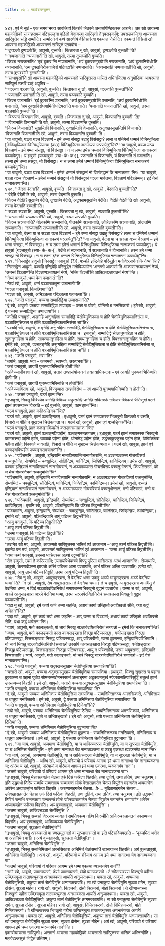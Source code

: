 ```yaml
---
title: ०३ ३ महावेदल्लसुत्तम्

---
```


४४९. एवं मे सुतं – एकं समयं भगवा सावत्थियं विहरति जेतवने अनाथपिण्डिकस्स आरामे। अथ खो आयस्मा महाकोट्ठिको सायन्हसमयं पटिसल्लाना वुट्ठितो येनायस्मा सारिपुत्तो तेनुपसङ्कमि; उपसङ्कमित्वा आयस्मता सारिपुत्तेन सद्धिं सम्मोदि। सम्मोदनीयं कथं सारणीयं वीतिसारेत्वा एकमन्तं निसीदि। एकमन्तं निसिन्नो खो आयस्मा महाकोट्ठिको आयस्मन्तं सारिपुत्तं एतदवोच –  
‘‘‘दुप्पञ्ञो दुप्पञ्ञो’ति, आवुसो, वुच्चति। कित्तावता नु खो, आवुसो, दुप्पञ्ञोति वुच्चती’’ति?  
‘‘‘नप्पजानाति नप्पजानाती’ति खो, आवुसो, तस्मा दुप्पञ्ञोति वुच्चति।  
‘‘किञ्च नप्पजानाति? ‘इदं दुक्ख’न्ति नप्पजानाति, ‘अयं दुक्खसमुदयो’ति नप्पजानाति, ‘अयं दुक्खनिरोधो’ति नप्पजानाति, ‘अयं दुक्खनिरोधगामिनी पटिपदा’ति नप्पजानाति। ‘नप्पजानाति नप्पजानाती’ति खो, आवुसो, तस्मा दुप्पञ्ञोति वुच्चती’’ति।  
‘‘‘साधावुसो’ति खो आयस्मा महाकोट्ठिको आयस्मतो सारिपुत्तस्स भासितं अभिनन्दित्वा अनुमोदित्वा आयस्मन्तं सारिपुत्तं उत्तरिं पञ्हं अपुच्छि –  
‘‘‘पञ्ञवा पञ्ञवा’ति, आवुसो, वुच्चति। कित्तावता नु खो, आवुसो, पञ्ञवाति वुच्चती’’ति?  
‘‘‘पजानाति पजानाती’ति खो, आवुसो, तस्मा पञ्ञवाति वुच्चति।  
‘‘किञ्च पजानाति? ‘इदं दुक्ख’न्ति पजानाति, ‘अयं दुक्खसमुदयो’ति पजानाति, ‘अयं दुक्खनिरोधो’ति पजानाति, ‘अयं दुक्खनिरोधगामिनी पटिपदा’ति पजानाति। ‘पजानाति पजानाती’ति खो, आवुसो, तस्मा पञ्ञवाति वुच्चती’’ति।  
‘‘‘विञ्ञाणं विञ्ञाण’न्ति, आवुसो, वुच्चति। कित्तावता नु खो, आवुसो, विञ्ञाणन्ति वुच्चती’’ति?  
‘‘‘विजानाति विजानाती’ति खो, आवुसो, तस्मा विञ्ञाणन्ति वुच्चति।  
‘‘किञ्च विजानाति? सुखन्तिपि विजानाति, दुक्खन्तिपि विजानाति, अदुक्खमसुखन्तिपि विजानाति। ‘विजानाति विजानाती’ति खो, आवुसो, तस्मा विञ्ञाणन्ति वुच्चती’’ति।  
‘‘या चावुसो, पञ्ञा यञ्च विञ्ञाणं – इमे धम्मा संसट्ठा उदाहु विसंसट्ठा? लब्भा च पनिमेसं धम्मानं विनिब्भुजित्वा [विनिब्भुज्जित्वा विनिब्भुज्जित्वा (क॰)] विनिब्भुजित्वा नानाकरणं पञ्ञापेतु’’न्ति? ‘‘या चावुसो, पञ्ञा यञ्च विञ्ञाणं – इमे धम्मा संसट्ठा, नो विसंसट्ठा। न च लब्भा इमेसं धम्मानं विनिब्भुजित्वा विनिब्भुजित्वा नानाकरणं पञ्ञापेतुम्। यं हावुसो [यञ्चावुसो (स्या॰ कं॰ क॰)], पजानाति तं विजानाति, यं विजानाति तं पजानाति। तस्मा इमे धम्मा संसट्ठा, नो विसंसट्ठा। न च लब्भा इमेसं धम्मानं विनिब्भुजित्वा विनिब्भुजित्वा नानाकरणं पञ्ञापेतु’’न्ति।  
‘‘या चावुसो, पञ्ञा यञ्च विञ्ञाणं – इमेसं धम्मानं संसट्ठानं नो विसंसट्ठानं किं नानाकरण’’न्ति? ‘‘या चावुसो, पञ्ञा यञ्च विञ्ञाणं – इमेसं धम्मानं संसट्ठानं नो विसंसट्ठानं पञ्ञा भावेतब्बा, विञ्ञाणं परिञ्ञेय्यम्। इदं नेसं नानाकरण’’न्ति।  
४५०. ‘‘‘वेदना वेदना’ति, आवुसो, वुच्चति। कित्तावता नु खो, आवुसो , वेदनाति वुच्चती’’ति?  
‘‘‘वेदेति वेदेती’ति खो, आवुसो, तस्मा वेदनाति वुच्चति।  
‘‘किञ्च वेदेति? सुखम्पि वेदेति, दुक्खम्पि वेदेति, अदुक्खमसुखम्पि वेदेति। ‘वेदेति वेदेती’ति खो, आवुसो, तस्मा वेदनाति वुच्चती’’ति।  
‘‘‘सञ्ञा सञ्ञा’ति, आवुसो, वुच्चति। कित्तावता नु खो, आवुसो, सञ्ञाति वुच्चती’’ति?  
‘‘‘सञ्जानाति सञ्जानाती’ति खो, आवुसो, तस्मा सञ्ञाति वुच्चति।  
‘‘किञ्च सञ्जानाति? नीलकम्पि सञ्जानाति, पीतकम्पि सञ्जानाति, लोहितकम्पि सञ्जानाति, ओदातम्पि सञ्जानाति। ‘सञ्जानाति सञ्जानाती’ति खो, आवुसो, तस्मा सञ्ञाति वुच्चती’’ति।  
‘‘या चावुसो, वेदना या च सञ्ञा यञ्च विञ्ञाणं – इमे धम्मा संसट्ठा उदाहु विसंसट्ठा? लब्भा च पनिमेसं धम्मानं विनिब्भुजित्वा विनिब्भुजित्वा नानाकरणं पञ्ञापेतु’’न्ति? ‘‘या चावुसो, वेदना या च सञ्ञा यञ्च विञ्ञाणं – इमे धम्मा संसट्ठा, नो विसंसट्ठा। न च लब्भा इमेसं धम्मानं विनिब्भुजित्वा विनिब्भुजित्वा नानाकरणं पञ्ञापेतुम्। यं हावुसो [यञ्चावुसो (स्या॰ कं॰ क॰)], वेदेति तं सञ्जानाति, यं सञ्जानाति तं विजानाति। तस्मा इमे धम्मा संसट्ठा नो विसंसट्ठा। न च लब्भा इमेसं धम्मानं विनिब्भुजित्वा विनिब्भुजित्वा नानाकरणं पञ्ञापेतु’’न्ति।  
४५१. ‘‘निस्सट्ठेन हावुसो [निस्सट्ठेन पनावुसो (?)], पञ्चहि इन्द्रियेहि परिसुद्धेन मनोविञ्ञाणेन किं नेय्य’’न्ति?  
‘‘निस्सट्ठेन आवुसो, पञ्चहि इन्द्रियेहि परिसुद्धेन मनोविञ्ञाणेन ‘अनन्तो आकासो’ति आकासानञ्चायतनं नेय्यं, ‘अनन्तं विञ्ञाण’न्ति विञ्ञाणञ्चायतनं नेय्यं, ‘नत्थि किञ्ची’ति आकिञ्चञ्ञायतनं नेय्य’’न्ति।  
‘‘नेय्यं पनावुसो, धम्मं केन पजानाती’’ति?  
‘‘नेय्यं खो, आवुसो, धम्मं पञ्ञाचक्खुना पजानाती’’ति।  
‘‘पञ्ञा पनावुसो, किमत्थिया’’ति?  
‘‘पञ्ञा खो, आवुसो, अभिञ्ञत्था परिञ्ञत्था पहानत्था’’ति।  
४५२. ‘‘कति पनावुसो, पच्चया सम्मादिट्ठिया उप्पादाया’’ति?  
‘‘द्वे खो, आवुसो, पच्चया सम्मादिट्ठिया उप्पादाय – परतो च घोसो, योनिसो च मनसिकारो। इमे खो, आवुसो, द्वे पच्चया सम्मादिट्ठिया उप्पादाया’’ति।  
‘‘कतिहि पनावुसो, अङ्गेहि अनुग्गहिता सम्मादिट्ठि चेतोविमुत्तिफला च होति चेतोविमुत्तिफलानिसंसा च, पञ्ञाविमुत्तिफला च होति पञ्ञाविमुत्तिफलानिसंसा चा’’ति?  
‘‘पञ्चहि खो, आवुसो, अङ्गेहि अनुग्गहिता सम्मादिट्ठि चेतोविमुत्तिफला च होति चेतोविमुत्तिफलानिसंसा च, पञ्ञाविमुत्तिफला च होति पञ्ञाविमुत्तिफलानिसंसा च। इधावुसो, सम्मादिट्ठि सीलानुग्गहिता च होति, सुतानुग्गहिता च होति, साकच्छानुग्गहिता च होति, समथानुग्गहिता च होति, विपस्सनानुग्गहिता च होति। इमेहि खो, आवुसो, पञ्चहङ्गेहि अनुग्गहिता सम्मादिट्ठि चेतोविमुत्तिफला च होति चेतोविमुत्तिफलानिसंसा च, पञ्ञाविमुत्तिफला च होति पञ्ञाविमुत्तिफलानिसंसा चा’’ति।  
४५३. ‘‘कति पनावुसो, भवा’’ति?  
‘‘तयोमे, आवुसो, भवा – कामभवो , रूपभवो, अरूपभवो’’ति।  
‘‘कथं पनावुसो, आयतिं पुनब्भवाभिनिब्बत्ति होती’’ति?  
‘‘अविज्जानीवरणानं खो, आवुसो, सत्तानं तण्हासंयोजनानं तत्रतत्राभिनन्दना – एवं आयतिं पुनब्भवाभिनिब्बत्ति होती’’ति।  
‘‘कथं पनावुसो, आयतिं पुनब्भवाभिनिब्बत्ति न होती’’ति?  
‘‘अविज्जाविरागा खो, आवुसो, विज्जुप्पादा तण्हानिरोधा – एवं आयतिं पुनब्भवाभिनिब्बत्ति न होती’’ति।  
४५४. ‘‘कतमं पनावुसो, पठमं झान’’न्ति?  
‘‘इधावुसो, भिक्खु विविच्चेव कामेहि विविच्च अकुसलेहि धम्मेहि सवितक्कं सविचारं विवेकजं पीतिसुखं पठमं झानं उपसम्पज्ज विहरति – इदं वुच्चति, आवुसो, पठमं झान’’न्ति।  
‘‘पठमं पनावुसो, झानं कतिअङ्गिक’’न्ति?  
‘‘पठमं खो, आवुसो, झानं पञ्चङ्गिकम्। इधावुसो, पठमं झानं समापन्नस्स भिक्खुनो वितक्को च वत्तति, विचारो च पीति च सुखञ्च चित्तेकग्गता च। पठमं खो, आवुसो, झानं एवं पञ्चङ्गिक’’न्ति।  
‘‘पठमं पनावुसो, झानं कतङ्गविप्पहीनं कतङ्गसमन्नागत’’न्ति?  
‘‘पठमं खो, आवुसो, झानं पञ्चङ्गविप्पहीनं, पञ्चङ्गसमन्नागतम्। इधावुसो, पठमं झानं समापन्नस्स भिक्खुनो कामच्छन्दो पहीनो होति, ब्यापादो पहीनो होति, थीनमिद्धं पहीनं होति, उद्धच्चकुक्कुच्चं पहीनं होति, विचिकिच्छा पहीना होति; वितक्को च वत्तति, विचारो च पीति च सुखञ्च चित्तेकग्गता च। पठमं खो, आवुसो, झानं एवं पञ्चङ्गविप्पहीनं पञ्चङ्गसमन्नागत’’न्ति।  
४५५. ‘‘पञ्चिमानि , आवुसो, इन्द्रियानि नानाविसयानि नानागोचरानि, न अञ्ञमञ्ञस्स गोचरविसयं पच्चनुभोन्ति, सेय्यथिदं – चक्खुन्द्रियं, सोतिन्द्रियं, घानिन्द्रियं, जिव्हिन्द्रियं, कायिन्द्रियम्। इमेसं खो, आवुसो, पञ्चन्नं इन्द्रियानं नानाविसयानं नानागोचरानं, न अञ्ञमञ्ञस्स गोचरविसयं पच्चनुभोन्तानं, किं पटिसरणं, को च नेसं गोचरविसयं पच्चनुभोती’’ति?  
‘‘पञ्चिमानि, आवुसो, इन्द्रियानि नानाविसयानि नानागोचरानि, न अञ्ञमञ्ञस्स गोचरविसयं पच्चनुभोन्ति, सेय्यथिदं – चक्खुन्द्रियं, सोतिन्द्रियं, घानिन्द्रियं, जिव्हिन्द्रियं, कायिन्द्रियम्। इमेसं खो, आवुसो, पञ्चन्नं इन्द्रियानं नानाविसयानं नानागोचरानं, न अञ्ञमञ्ञस्स गोचरविसयं पच्चनुभोन्तानं, मनो पटिसरणं, मनो च नेसं गोचरविसयं पच्चनुभोती’’ति।  
४५६. ‘‘पञ्चिमानि, आवुसो, इन्द्रियानि, सेय्यथिदं – चक्खुन्द्रियं, सोतिन्द्रियं, घानिन्द्रियं, जिव्हिन्द्रियं, कायिन्द्रियम्। इमानि खो, आवुसो, पञ्चिन्द्रियानि किं पटिच्च तिट्ठन्ती’’ति?  
‘‘पञ्चिमानि, आवुसो, इन्द्रियानि, सेय्यथिदं – चक्खुन्द्रियं, सोतिन्द्रियं, घानिन्द्रियं, जिव्हिन्द्रियं, कायिन्द्रियम्। इमानि खो, आवुसो, पञ्चिन्द्रियानि आयुं पटिच्च तिट्ठन्ती’’ति।  
‘‘आयु पनावुसो, किं पटिच्च तिट्ठती’’ति?  
‘‘आयु उस्मं पटिच्च तिट्ठती’’ति।  
‘‘उस्मा पनावुसो, किं पटिच्च तिट्ठती’’ति?  
‘‘उस्मा आयुं पटिच्च तिट्ठती’’ति।  
‘‘इदानेव खो मयं, आवुसो, आयस्मतो सारिपुत्तस्स भासितं एवं आजानाम – ‘आयु उस्मं पटिच्च तिट्ठती’ति। इदानेव पन मयं, आवुसो, आयस्मतो सारिपुत्तस्स भासितं एवं आजानाम – ‘उस्मा आयुं पटिच्च तिट्ठती’ति।  
‘‘यथा कथं पनावुसो, इमस्स भासितस्स अत्थो दट्ठब्बो’’ति?  
‘‘तेन हावुसो, उपमं ते करिस्सामि; उपमायपिधेकच्चे विञ्ञू पुरिसा भासितस्स अत्थं आजानन्ति। सेय्यथापि, आवुसो, तेलप्पदीपस्स झायतो अच्चिं पटिच्च आभा पञ्ञायति, आभं पटिच्च अच्चि पञ्ञायति; एवमेव खो, आवुसो, आयु उस्मं पटिच्च तिट्ठति, उस्मा आयुं पटिच्च तिट्ठती’’ति।  
४५७. ‘‘तेव नु खो, आवुसो, आयुसङ्खारा, ते वेदनिया धम्मा उदाहु अञ्ञे आयुसङ्खारा अञ्ञे वेदनिया धम्मा’’ति? ‘‘न खो , आवुसो, तेव आयुसङ्खारा ते वेदनिया धम्मा। ते च हावुसो, आयुसङ्खारा अभविंसु ते वेदनिया धम्मा, न यिदं सञ्ञावेदयितनिरोधं समापन्नस्स भिक्खुनो वुट्ठानं पञ्ञायेथ। यस्मा च खो, आवुसो, अञ्ञे आयुसङ्खारा अञ्ञे वेदनिया धम्मा, तस्मा सञ्ञावेदयितनिरोधं समापन्नस्स भिक्खुनो वुट्ठानं पञ्ञायती’’ति।  
‘‘यदा नु खो, आवुसो, इमं कायं कति धम्मा जहन्ति; अथायं कायो उज्झितो अवक्खित्तो सेति, यथा कट्ठं अचेतन’’न्ति?  
‘‘यदा खो, आवुसो, इमं कायं तयो धम्मा जहन्ति – आयु उस्मा च विञ्ञाणं; अथायं कायो उज्झितो अवक्खित्तो सेति, यथा कट्ठं अचेतन’’न्ति।  
‘‘य्वायं, आवुसो, मतो कालङ्कतो, यो चायं भिक्खु सञ्ञावेदयितनिरोधं समापन्नो – इमेसं किं नानाकरण’’न्ति?  
‘‘य्वायं, आवुसो, मतो कालङ्कतो तस्स कायसङ्खारा निरुद्धा पटिप्पस्सद्धा , वचीसङ्खारा निरुद्धा पटिप्पस्सद्धा, चित्तसङ्खारा निरुद्धा पटिप्पस्सद्धा, आयु परिक्खीणो, उस्मा वूपसन्ता, इन्द्रियानि परिभिन्नानि। यो चायं भिक्खु सञ्ञावेदयितनिरोधं समापन्नो तस्सपि कायसङ्खारा निरुद्धा पटिप्पस्सद्धा, वचीसङ्खारा निरुद्धा पटिप्पस्सद्धा, चित्तसङ्खारा निरुद्धा पटिप्पस्सद्धा, आयु न परिक्खीणो, उस्मा अवूपसन्ता, इन्द्रियानि विप्पसन्नानि। य्वायं, आवुसो, मतो कालङ्कतो, यो चायं भिक्खु सञ्ञावेदयितनिरोधं समापन्नो – इदं नेसं नानाकरण’’न्ति।  
४५८. ‘‘कति पनावुसो, पच्चया अदुक्खमसुखाय चेतोविमुत्तिया समापत्तिया’’ति?  
‘‘चत्तारो खो, आवुसो, पच्चया अदुक्खमसुखाय चेतोविमुत्तिया समापत्तिया। इधावुसो, भिक्खु सुखस्स च पहाना दुक्खस्स च पहाना पुब्बेव सोमनस्सदोमनस्सानं अत्थङ्गमा अदुक्खमसुखं उपेक्खासतिपारिसुद्धिं चतुत्थं झानं उपसम्पज्ज विहरति। इमे खो, आवुसो, चत्तारो पच्चया अदुक्खमसुखाय चेतोविमुत्तिया समापत्तिया’’ति।  
‘‘कति पनावुसो, पच्चया अनिमित्ताय चेतोविमुत्तिया समापत्तिया’’ति?  
‘‘द्वे खो, आवुसो, पच्चया अनिमित्ताय चेतोविमुत्तिया समापत्तिया – सब्बनिमित्तानञ्च अमनसिकारो, अनिमित्ताय च धातुया मनसिकारो। इमे खो, आवुसो, द्वे पच्चया अनिमित्ताय चेतोविमुत्तिया समापत्तिया’’ति।  
‘‘कति पनावुसो, पच्चया अनिमित्ताय चेतोविमुत्तिया ठितिया’’ति?  
‘‘तयो खो, आवुसो, पच्चया अनिमित्ताय चेतोविमुत्तिया ठितिया – सब्बनिमित्तानञ्च अमनसिकारो, अनिमित्ताय च धातुया मनसिकारो, पुब्बे च अभिसङ्खारो। इमे खो, आवुसो, तयो पच्चया अनिमित्ताय चेतोविमुत्तिया ठितिया’’ति।  
‘‘कति पनावुसो, पच्चया अनिमित्ताय चेतोविमुत्तिया वुट्ठानाया’’ति?  
‘‘द्वे खो, आवुसो, पच्चया अनिमित्ताय चेतोविमुत्तिया वुट्ठानाय – सब्बनिमित्तानञ्च मनसिकारो, अनिमित्ताय च धातुया अमनसिकारो। इमे खो, आवुसो, द्वे पच्चया अनिमित्ताय चेतोविमुत्तिया वुट्ठानाया’’ति।  
४५९. ‘‘या चायं, आवुसो, अप्पमाणा चेतोविमुत्ति, या च आकिञ्चञ्ञा चेतोविमुत्ति, या च सुञ्ञता चेतोविमुत्ति, या च अनिमित्ता चेतोविमुत्ति – इमे धम्मा नानात्था चेव नानाब्यञ्जना च उदाहु एकत्था ब्यञ्जनमेव नान’’न्ति?  
‘‘या चायं, आवुसो, अप्पमाणा चेतोविमुत्ति, या च आकिञ्चञ्ञा चेतोविमुत्ति, या च सुञ्ञता चेतोविमुत्ति, या च अनिमित्ता चेतोविमुत्ति – अत्थि खो, आवुसो, परियायो यं परियायं आगम्म इमे धम्मा नानात्था चेव नानाब्यञ्जना च; अत्थि च खो, आवुसो, परियायो यं परियायं आगम्म इमे धम्मा एकत्था, ब्यञ्जनमेव नानं’’।  
‘‘कतमो चावुसो, परियायो यं परियायं आगम्म इमे धम्मा नानात्था चेव नानाब्यञ्जना च’’?  
‘‘इधावुसो, भिक्खु मेत्तासहगतेन चेतसा एकं दिसं फरित्वा विहरति, तथा दुतियं, तथा ततियं, तथा चतुत्थम्। इति उद्धमधो तिरियं सब्बधि सब्बत्तताय सब्बावन्तं लोकं मेत्तासहगतेन चेतसा विपुलेन महग्गतेन अप्पमाणेन अवेरेन अब्याबज्झेन फरित्वा विहरति। करुणासहगतेन चेतसा…पे॰… मुदितासहगतेन चेतसा… उपेक्खासहगतेन चेतसा एकं दिसं फरित्वा विहरति, तथा दुतियं, तथा ततियं, तथा चतुत्थम्। इति उद्धमधो तिरियं सब्बधि सब्बत्तताय सब्बावन्तं लोकं उपेक्खासहगतेन चेतसा विपुलेन महग्गतेन अप्पमाणेन अवेरेन अब्याबज्झेन फरित्वा विहरति। अयं वुच्चतावुसो, अप्पमाणा चेतोविमुत्ति’’।  
‘‘कतमा चावुसो, आकिञ्चञ्ञा चेतोविमुत्ति’’?  
‘‘इधावुसो, भिक्खु सब्बसो विञ्ञाणञ्चायतनं समतिक्कम्म नत्थि किञ्चीति आकिञ्चञ्ञायतनं उपसम्पज्ज विहरति। अयं वुच्चतावुसो, आकिञ्चञ्ञा चेतोविमुत्ति’’।  
‘‘कतमा चावुसो, सुञ्ञता चेतोविमुत्ति’’?  
‘‘इधावुसो, भिक्खु अरञ्ञगतो वा रुक्खमूलगतो वा सुञ्ञागारगतो वा इति पटिसञ्चिक्खति – ‘सुञ्ञमिदं अत्तेन वा अत्तनियेन वा’ति। अयं वुच्चतावुसो, सुञ्ञता चेतोविमुत्ति’’।  
‘‘कतमा चावुसो, अनिमित्ता चेतोविमुत्ति’’?  
‘‘इधावुसो, भिक्खु सब्बनिमित्तानं अमनसिकारा अनिमित्तं चेतोसमाधिं उपसम्पज्ज विहरति। अयं वुच्चतावुसो, अनिमित्ता चेतोविमुत्ति। अयं खो, आवुसो, परियायो यं परियायं आगम्म इमे धम्मा नानात्था चेव नानाब्यञ्जना च’’।  
‘‘कतमो चावुसो, परियायो यं परियायं आगम्म इमे धम्मा एकत्था ब्यञ्जनमेव नानं’’?  
‘‘रागो खो, आवुसो, पमाणकरणो, दोसो पमाणकरणो, मोहो पमाणकरणो। ते खीणासवस्स भिक्खुनो पहीना उच्छिन्नमूला तालावत्थुकता अनभावंकता आयतिं अनुप्पादधम्मा। यावता खो, आवुसो, अप्पमाणा चेतोविमुत्तियो, अकुप्पा तासं चेतोविमुत्ति अग्गमक्खायति। सा खो पनाकुप्पा चेतोविमुत्ति सुञ्ञा रागेन, सुञ्ञा दोसेन, सुञ्ञा मोहेन। रागो खो, आवुसो, किञ्चनो, दोसो किञ्चनो, मोहो किञ्चनो। ते खीणासवस्स भिक्खुनो पहीना उच्छिन्नमूला तालावत्थुकता अनभावंकता आयतिं अनुप्पादधम्मा। यावता खो, आवुसो, आकिञ्चञ्ञा चेतोविमुत्तियो, अकुप्पा तासं चेतोविमुत्ति अग्गमक्खायति। सा खो पनाकुप्पा चेतोविमुत्ति सुञ्ञा रागेन, सुञ्ञा दोसेन , सुञ्ञा मोहेन। रागो खो, आवुसो, निमित्तकरणो, दोसो निमित्तकरणो, मोहो निमित्तकरणो। ते खीणासवस्स भिक्खुनो पहीना उच्छिन्नमूला तालावत्थुकता अनभावंकता आयतिं अनुप्पादधम्मा। यावता खो, आवुसो, अनिमित्ता चेतोविमुत्तियो, अकुप्पा तासं चेतोविमुत्ति अग्गमक्खायति। सा खो पनाकुप्पा चेतोविमुत्ति सुञ्ञा रागेन, सुञ्ञा दोसेन, सुञ्ञा मोहेन। अयं खो, आवुसो, परियायो यं परियायं आगम्म इमे धम्मा एकत्था ब्यञ्जनमेव नान’’न्ति।  
इदमवोचायस्मा सारिपुत्तो। अत्तमनो आयस्मा महाकोट्ठिको आयस्मतो सारिपुत्तस्स भासितं अभिनन्दीति।  
महावेदल्लसुत्तं निट्ठितं ततियम्।  

